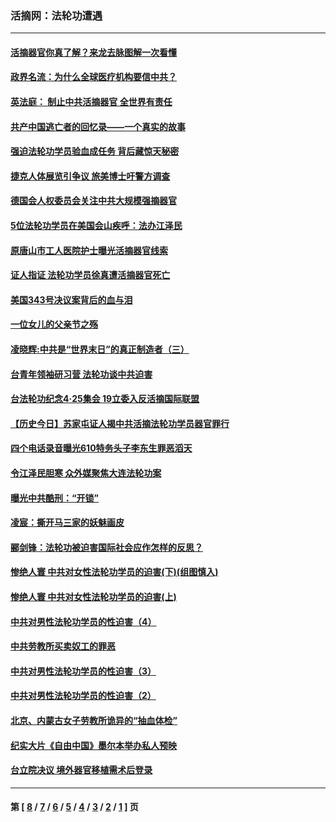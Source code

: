 ### 活摘网：法轮功遭遇
---
#### [活摘器官你真了解？来龙去脉图解一次看懂](../../pages/nf5881/n13013820.md?08060430) 
#### [政界名流：为什么全球医疗机构要信中共？](../../pages/nf5881/n11945479.md?08060430) 
#### [英法庭： 制止中共活摘器官 全世界有责任](../../pages/nf5881/n11330691.md?08060430) 
#### [共产中国逃亡者的回忆录——一个真实的故事](../../pages/nf5881/n10918649.md?08060430) 
#### [强迫法轮功学员验血成任务 背后藏惊天秘密](../../pages/nf5881/n4252384.md?08060430) 
#### [捷克人体展览引争议 旅美博士吁警方调查](../../pages/nf5881/n9429187.md?08060430) 
#### [德国会人权委员会关注中共大规模强摘器官](../../pages/nf5881/n8418950.md?08060430) 
#### [5位法轮功学员在美国会山疾呼：法办江泽民](../../pages/nf5881/n8101519.md?08060430) 
#### [原唐山市工人医院护士曝光活摘器官线索](../../pages/nf5881/n8076384.md?08060430) 
#### [证人指证 法轮功学员徐真遭活摘器官死亡](../../pages/nf5881/n8042467.md?08060430) 
#### [美国343号决议案背后的血与泪](../../pages/nf5881/n8020684.md?08060430) 
#### [一位女儿的父亲节之殇](../../pages/nf5881/n8014122.md?08060430) 
#### [凌晓辉:中共是“世界末日”的真正制造者（三）](../../pages/nf5881/n4210333.md?08060430) 
#### [台青年领袖研习营 法轮功谈中共迫害](../../pages/nf5881/n4141857.md?08060430) 
#### [台法轮功纪念4‧25集会 19立委入反活摘国际联盟](../../pages/nf5881/n4141821.md?08060430) 
#### [【历史今日】苏家屯证人揭中共活摘法轮功学员器官罪行](../../pages/nf5881/n4135912.md?08060430) 
#### [四个电话录音曝光610特务头子李东生罪恶滔天](../../pages/nf5881/n4040060.md?08060430) 
#### [令江泽民胆寒 众外媒聚焦大连法轮功案](../../pages/nf5881/n3932671.md?08060430) 
#### [曝光中共酷刑：“开锁”](../../pages/nf5881/n3889373.md?08060430) 
#### [凌宸：撕开马三家的妖魅画皮](../../pages/nf5881/n3849369.md?08060430) 
#### [郦剑锋：法轮功被迫害国际社会应作怎样的反思？](../../pages/nf5881/n3824560.md?08060430) 
#### [惨绝人寰 中共对女性法轮功学员的迫害(下)(组图慎入)](../../pages/nf5881/n3816285.md?08060430) 
#### [惨绝人寰 中共对女性法轮功学员的迫害(上)](../../pages/nf5881/n3815374.md?08060430) 
#### [中共对男性法轮功学员的性迫害（4）](../../pages/nf5881/n3769144.md?08060430) 
#### [中共劳教所买卖奴工的罪恶](../../pages/nf5881/n3769378.md?08060430) 
#### [中共对男性法轮功学员的性迫害（3）](../../pages/nf5881/n3768231.md?08060430) 
#### [中共对男性法轮功学员的性迫害（2）](../../pages/nf5881/n3767211.md?08060430) 
#### [北京、内蒙古女子劳教所诡异的“抽血体检”](../../pages/nf5881/n3753158.md?08060430) 
#### [纪实大片《自由中国》墨尔本举办私人预映](../../pages/nf5881/n3743337.md?08060430) 
#### [台立院决议 境外器官移植需术后登录](../../pages/nf5881/n3741520.md?08060430) 

---
#### 第 [ [8](./8.md?08060430) / [7](./7.md?08060430) / [6](./6.md?08060430) / [5](./5.md?08060430) / [4](./4.md?08060430) / [3](./3.md?08060430) / [2](./2.md?08060430) / [1](./1.md?08060430) ] 页
